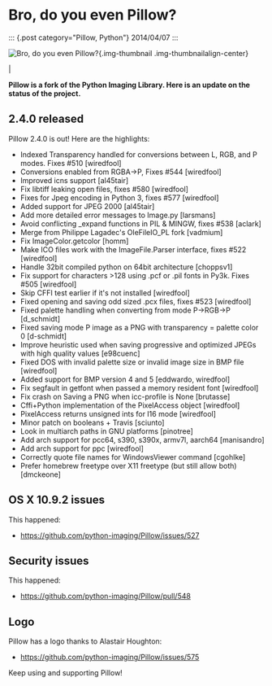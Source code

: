 # Bro, do you even Pillow?

::: {.post category="Pillow, Python"}
2014/04/07
:::

![Bro, do you even Pillow?](/images/bro-do-you-even-pillow.jpg){.img-thumbnail
.img-thumbnailalign-center}

| 

**Pillow is a fork of the Python Imaging Library. Here is an update on
the status of the project.**

## 2.4.0 released

Pillow 2.4.0 is out! Here are the highlights:

-   Indexed Transparency handled for conversions between L, RGB, and P
    modes. Fixes #510 \[wiredfool\]
-   Conversions enabled from RGBA-\>P, Fixes #544 \[wiredfool\]
-   Improved icns support \[al45tair\]
-   Fix libtiff leaking open files, fixes #580 \[wiredfool\]
-   Fixes for Jpeg encoding in Python 3, fixes #577 \[wiredfool\]
-   Added support for JPEG 2000 \[al45tair\]
-   Add more detailed error messages to Image.py \[larsmans\]
-   Avoid conflicting \_expand functions in PIL & MINGW, fixes #538
    \[aclark\]
-   Merge from Philippe Lagadec's OleFileIO_PL fork \[vadmium\]
-   Fix ImageColor.getcolor \[homm\]
-   Make ICO files work with the ImageFile.Parser interface, fixes #522
    \[wiredfool\]
-   Handle 32bit compiled python on 64bit architecture \[choppsv1\]
-   Fix support for characters \>128 using .pcf or .pil fonts in Py3k.
    Fixes #505 \[wiredfool\]
-   Skip CFFI test earlier if it\'s not installed \[wiredfool\]
-   Fixed opening and saving odd sized .pcx files, fixes #523
    \[wiredfool\]
-   Fixed palette handling when converting from mode P-\>RGB-\>P
    \[d_schmidt\]
-   Fixed saving mode P image as a PNG with transparency = palette color
    0 \[d-schmidt\]
-   Improve heuristic used when saving progressive and optimized JPEGs
    with high quality values \[e98cuenc\]
-   Fixed DOS with invalid palette size or invalid image size in BMP
    file \[wiredfool\]
-   Added support for BMP version 4 and 5 \[eddwardo, wiredfool\]
-   Fix segfault in getfont when passed a memory resident font
    \[wiredfool\]
-   Fix crash on Saving a PNG when icc-profile is None \[brutasse\]
-   Cffi+Python implementation of the PixelAccess object \[wiredfool\]
-   PixelAccess returns unsigned ints for I16 mode \[wiredfool\]
-   Minor patch on booleans + Travis \[sciunto\]
-   Look in multiarch paths in GNU platforms \[pinotree\]
-   Add arch support for pcc64, s390, s390x, armv7l, aarch64
    \[manisandro\]
-   Add arch support for ppc \[wiredfool\]
-   Correctly quote file names for WindowsViewer command \[cgohlke\]
-   Prefer homebrew freetype over X11 freetype (but still allow both)
    \[dmckeone\]

## OS X 10.9.2 issues

This happened:

-   <https://github.com/python-imaging/Pillow/issues/527>

## Security issues

This happened:

-   <https://github.com/python-imaging/Pillow/pull/548>

## Logo

Pillow has a logo thanks to Alastair Houghton:

-   <https://github.com/python-imaging/Pillow/issues/575>

Keep using and supporting Pillow!

